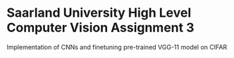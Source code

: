 # Saarland University High Level Computer Vision Assignment 3
Implementation of CNNs and finetuning pre-trained VGG-11 model on CIFAR
